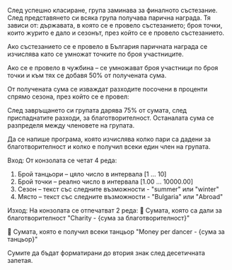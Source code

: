 След успешно класиране, група заминава за финалното състезание. След представянето си всяка група
получава парична награда. Тя зависи от: държавата, в която се е провело състезанието; броя точки, които
журито е дало и сезонът, през който се е провело състезанието. 

Ако състезанието се е провело в България паричната награда се изчислява като се умножат точките
по броя участниците.

Ако се е провело в чужбина – се умножават броя участници по броя точки и към тях се добавя 50% от
получената сума.

От получената сума се изваждат разходите посочени в проценти спрямо сезона, през който се е провел:

След завръщането си групата дарява 75% от сумата, след приспаднатите разходи, за благотворителност.
Останалата сума се разпределя между членовете на групата.

Да се напише програма, която изчислява колко пари са дадени за благотворителност и колко е получил
всеки един член на групата. 

Вход:
От конзолата се четат 4 реда:
1. Брой танцьори – цяло число в интервала [1 … 10]
2. Брой точки – реално число в интервала [1.00 … 10000.00]
3. Сезон – текст със следните възможности - "summer" или "winter"
4. Място – текст със следните възможности - "Bulgaria" или "Abroad"

Изход:
На конзолата се отпечатват 2 реда:
 Сумата, която са дали за благотворителност
"Charity - {сума за благотворителност}"

 Сумата, която е получил всеки танцьор
"Money per dancer - {сума за танцьор}"

Сумите да бъдат форматирани до втория знак след десетичната запетая.

